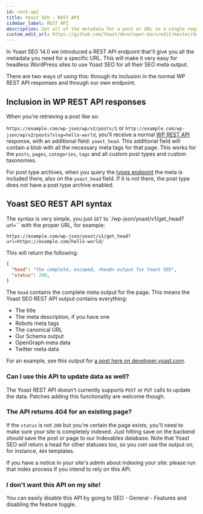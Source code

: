 ```yaml
---
id: rest-api
title: Yoast SEO - REST API
sidebar_label: REST API
description: Get all of the metadata for a post or URL in a single request, and as part of WordPress' WP-JSON response.
custom_edit_url: https://github.com/Yoast/developer-docs/edit/master/docs/customization/apis/rest-api.md
---
```


In Yoast SEO 14.0 we introduced a REST API endpoint that'll give you all the metadata you need for a specific URL. This will make it very easy for headless WordPress sites to use Yoast SEO for all their SEO meta output.

There are two ways of using this: through its inclusion in the normal WP REST API responses and through our own endpoint.

## Inclusion in WP REST API responses
When you're retrieving a post like so:

`https://example.com/wp-json/wp/v2/posts/1` or `http://example.com/wp-json/wp/v2/posts?slug=hello-world`, you'll receive a normal [WP REST API](https://developer.wordpress.org/rest-api/reference/) response, with an additional field: `yoast_head`. This additional field will contain a blob with all the necessary meta tags for that page. This works for the `posts`, `pages`, `categories`, `tags` and all custom post types and custom taxonomies.

For post type archives, when you query the [types endpoint](https://developer.wordpress.org/rest-api/reference/post-types/) the meta is included there, also on the `yoast_head` field. If it is not there, the post type does not have a post type archive enabled.

## Yoast SEO REST API syntax
The syntax is very simple, you just `GET` to `/wp-json/yoast/v1/get_head?url=`` with the proper URL, for example:

```
https://example.com/wp-json/yoast/v1/get_head?url=https://example.com/hello-world/
```

This will return the following:

```json
{
  "head": "the complete, escaped, <head> output for Yoast SEO",
  "status": 200,
}
```

The `head` contains the complete meta output for the page. This means the Yoast SEO REST API output contains everything:

* The title
* The meta description, if you have one
* Robots meta tags
* The canonical URL
* Our Schema output
* OpenGraph meta data
* Twitter meta data

For an example, see this output for [a post here on developer.yoast.com](https://developer.yoast.com/blog/wp-json/yoast/v1/get_head?url=https://developer.yoast.com/blog/upcoming-release-yoast-seo-14-0-indexables/).

### Can I use this API to update data as well?
The Yoast REST API doesn't currently supports `POST` or `PUT` calls to update the data. Patches adding this functionality are welcome though.

### The API returns 404 for an existing page?
If the `status` is not `200` but you're certain the page exists, you'll need to make sure your site is completely indexed. Just hitting save on the backend *should* save the post or page to our Indexables database. Note that Yoast SEO *will* return a head for other statuses too, so you *can* use the output on, for instance, `404` templates.

If you have a notice in your site's admin about indexing your site: please run that index process if you intend to rely on this API.

### I don't want this API on my site!
You can easily disable this API by going to SEO - General - Features and disabling the feature toggle.
